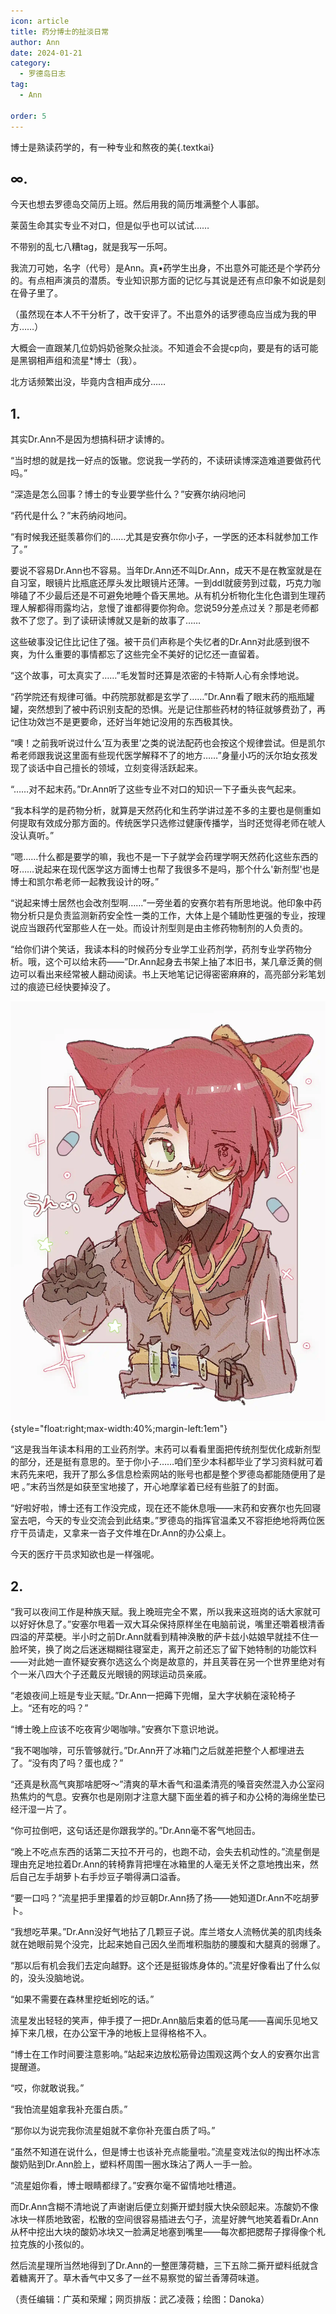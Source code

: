 ```yaml
---
icon: article
title: 药分博士的扯淡日常
author: Ann
date: 2024-01-21
category:
  - 罗德岛日志
tag:
  - Ann

order: 5
---
```


博士是熟读药学的，有一种专业和熬夜的美{.textkai}

<!-- more -->

## ∞.

今天也想去罗德岛交简历上班。然后用我的简历堆满整个人事部。

莱茵生命其实专业不对口，但是似乎也可以试试……

不带别的乱七八糟tag，就是我写一乐呵。

我流刀可她，名字（代号）是Ann。真•药学生出身，不出意外可能还是个学药分的。有点相声演员的潜质。专业知识那方面的记忆与其说是还有点印象不如说是刻在骨子里了。

（虽然现在本人不干分析了，改干安评了。不出意外的话罗德岛应当成为我的甲方……）

大概会一直跟某几位奶妈奶爸聚众扯淡。不知道会不会提cp向，要是有的话可能是黑钢相声组和流星*博士（我）。

北方话频繁出没，毕竟内含相声成分……

## 1.

其实Dr.Ann不是因为想搞科研才读博的。

“当时想的就是找一好点的饭辙。您说我一学药的，不读研读博深造难道要做药代吗。”

“深造是怎么回事？博士的专业要学些什么？”安赛尔纳闷地问

“药代是什么？”末药纳闷地问。

“有时候我还挺羡慕你们的……尤其是安赛尔你小子，一学医的还本科就参加工作了。”

要说不容易Dr.Ann也不容易。当年Dr.Ann还不叫Dr.Ann，成天不是在教室就是在自习室，眼镜片比瓶底还厚头发比眼镜片还薄。一到ddl就疲劳到过载，巧克力咖啡磕了不少最后还是不可避免地睡个昏天黑地。从有机分析物化生化色谱到生理药理人解都得雨露均沾，怠慢了谁都得要你狗命。您说59分差点过关？那是老师都救不了您了。到了读研读博就又是新的故事了……

这些破事没记住比记住了强。被干员们声称是个失忆者的Dr.Ann对此感到很不爽，为什么重要的事情都忘了这些完全不美好的记忆还一直留着。

“这个故事，可太真实了……”毛发暂时还算是浓密的卡特斯人心有余悸地说。

“药学院还有规律可循。中药院那就都是玄学了……”Dr.Ann看了眼末药的瓶瓶罐罐，突然想到了被中药识别支配的恐惧。光是记住那些药材的特征就够费劲了，再记住功效岂不是更要命，还好当年她记没用的东西极其快。

“噢！之前我听说过什么‘互为表里’之类的说法配药也会按这个规律尝试。但是凯尔希老师跟我说这里面有些现代医学解释不了的地方……”身量小巧的沃尔珀女孩发现了谈话中自己擅长的领域，立刻变得活跃起来。

“……对不起末药。”Dr.Ann听了这些专业不对口的知识一下子垂头丧气起来。

“我本科学的是药物分析，就算是天然药化和生药学讲过差不多的主要也是侧重如何提取有效成分那方面的。传统医学只选修过健康传播学，当时还觉得老师在唬人没认真听。”

“嗯……什么都是要学的嘛，我也不是一下子就学会药理学啊天然药化这些东西的呀……说起来在现代医学这方面博士也帮了我很多不是吗，那个什么'新剂型'也是博士和凯尔希老师一起教我设计的呀。”

“说起来博士居然也会改剂型啊……”一旁坐着的安赛尔若有所思地说。他印象中药物分析只是负责监测新药安全性一类的工作，大体上是个辅助性更强的专业，按理说应当跟药代室那些人在一处。而设计剂型则是由主修药物制剂的人负责的。

“给你们讲个笑话，我读本科的时候药分专业学工业药剂学，药剂专业学药物分析。哦，这个可以给末药——”Dr.Ann起身去书架上抽了本旧书，某几章泛黄的侧边可以看出来经常被人翻动阅读。书上天地笔记记得密密麻麻的，高亮部分彩笔划过的痕迹已经快要掉没了。

![](./res/illustration/文章配图（Danoka）.webp) {style="float:right;max-width:40%;margin-left:1em"}

“这是我当年读本科用的工业药剂学。末药可以看看里面把传统剂型优化成新剂型的部分，还是挺有意思的。至于你小子……咱们至少本科都毕业了学习资料就可着末药先来吧，我开了那么多信息检索网站的账号也都是整个罗德岛都能随便用了是吧 。”末药当然是如获至宝地接了，开心地摩挲着已经有些脏了的封面。

“好啦好啦，博士还有工作没完成，现在还不能休息哦——末药和安赛尔也先回寝室去吧，今天的专业交流会到此结束。”罗德岛的指挥官温柔又不容拒绝地将两位医疗干员请走，又拿来一沓子文件堆在Dr.Ann的办公桌上。

今天的医疗干员求知欲也是一样强呢。

## 2.

 “我可以夜间工作是种族天赋。我上晚班完全不累，所以我来这班岗的话大家就可以好好休息了。”安塞尔甩着一双大耳朵保持原样坐在电脑前说，嘴里还嚼着根清香四溢的芹菜梗。半小时之前Dr.Ann就看到精神涣散的萨卡兹小姑娘早就挂不住一脸坏笑，换了岗之后迷迷糊糊往寝室走，离开之前还忘了留下她特制的功能饮料——对此她一直怀疑安赛尔选这么个岗是故意的，并且芙蓉在另一个世界里绝对有个一米八四大个子还戴反光眼镜的网球运动员亲戚。

 “老娘夜间上班是专业天赋。”Dr.Ann一把薅下兜帽，呈大字状躺在滚轮椅子上。“还有吃的吗？”

  “博士晚上应该不吃夜宵少喝咖啡。”安赛尔下意识地说。

 “我不喝咖啡，可乐管够就行。”Dr.Ann开了冰箱门之后就差把整个人都埋进去了。“没有肉了吗？蛋也成？”

  “还真是秋高气爽那啥肥呀～”清爽的草木香气和温柔清亮的嗓音突然混入办公室闷热焦灼的气息。安赛尔也是刚刚才注意大腿下面坐着的裤子和办公椅的海绵坐垫已经汗湿一片了。

  “你可拉倒吧，这句话还是你跟我学的。”Dr.Ann毫不客气地回击。

  “晚上不吃点东西的话第二天拉不开弓的，也跑不动，会失去机动性的。”流星倒是理由充足地拉着Dr.Ann的转椅靠背把埋在冰箱里的人毫无关怀之意地拽出来，然后自己左手胡萝卜右手炒豆子嚼得满口溢香。

   “要一口吗？”流星把手里攥着的炒豆朝Dr.Ann扬了扬——她知道Dr.Ann不吃胡萝卜。

  “我想吃苹果。”Dr.Ann没好气地拈了几颗豆子说。库兰塔女人流畅优美的肌肉线条就在她眼前晃个没完，比起来她自己因久坐而堆积脂肪的腰腹和大腿真的弱爆了。

  “那以后有机会我们去定向越野。这个还是挺锻炼身体的。”流星好像看出了什么似的，没头没脑地说。

   “如果不需要在森林里挖蚯蚓吃的话。”

 流星发出轻轻的笑声，伸手摸了一把Dr.Ann脑后束着的低马尾——喜闻乐见地又掉下来几根，在办公室干净的地板上显得格格不入。

   “博士在工作时间要注意影响。”站起来边放松筋骨边围观这两个女人的安赛尔出言提醒道。

  “哎，你就敢说我。”

 “我怕流星姐拿我补充蛋白质。”

 “那你以为说完我你流星姐就不拿你补充蛋白质了吗。”

 “虽然不知道在说什么，但是博士也该补充点能量啦。”流星变戏法似的掏出杯冰冻酸奶贴到Dr.Ann脸上，塑料杯周围一圈水珠沾了两人一手一脸。

 “流星姐你看，博士眼睛都绿了。”安赛尔毫不留情地吐槽道。

而Dr.Ann含糊不清地说了声谢谢后便立刻撕开塑封膜大快朵颐起来。冻酸奶不像冰块一样质地致密，松散的空间很容易插进去勺子，流星好脾气地笑着看Dr.Ann从杯中挖出大块的酸奶冰块又一脸满足地塞到嘴里——每次都把腮帮子撑得像个札拉克族的小孩似的。

然后流星理所当然地得到了Dr.Ann的一整匣薄荷糖，三下五除二撕开塑料纸就含着糖离开了。草木香气中又多了一丝不易察觉的留兰香薄荷味道。<eod />

（责任编辑：广英和荣耀；网页排版：武乙凌薇；绘图：Danoka）

<FakeAds />